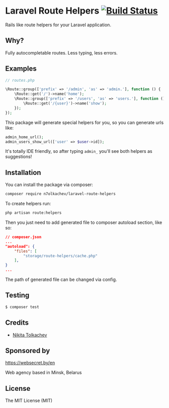 # Laravel Route Helpers [![Build Status](https://travis-ci.org/n7olkachev/route-helpers.svg?branch=master)](https://travis-ci.org/n7olkachev/route-helpers)

Rails like route helpers for your Laravel application.

## Why?

Fully autocompletable routes. Less typing, less errors.

## Examples

```php
// routes.php

\Route::group(['prefix' => '/admin', 'as' => 'admin.'], function () {
    \Route::get('/')->name('home');
    \Route::group(['prefix' => '/users', 'as' => 'users.'], function () {
        \Route::get('/{user}')->name('show');
    });
});
```

This package will generate special helpers for you, so you can generate urls like:

```php
admin_home_url();
admin_users_show_url(['user' => $user->id]);
```

It's totally IDE friendly, so after typing `admin_` you'll see both helpers as suggestions!

## Installation

You can install the package via composer:

``` bash
composer require n7olkachev/laravel-route-helpers
```

To create helpers run:

```bash
php artisan route:helpers
```

Then you just need to add generated file to composer autoload section, like so:

```json
// composer.json
...
"autoload": {
    "files": [
        "storage/route-helpers/cache.php"
    ],
}
...
```

The path of generated file can be changed via config.

## Testing

``` bash
$ composer test
```

## Credits

- [Nikita Tolkachev](https://github.com/n7olkachev)

## Sponsored by

https://websecret.by/en

Web agency based in Minsk, Belarus

## License

The MIT License (MIT)
